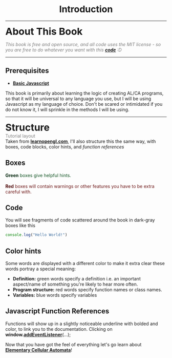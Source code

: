 <br>
<h1 style = "text-align: center;"> Introduction </h1>

---

<div class="primary-header">
<span style="font-size : 30px;"><b>About This Book</b></span>
</div>

<div class="container">

<i style="color:grey;">This book is free and open source, and all code uses the MIT license - so you are free to do whatever you want with this <a  href="https://github.com/KorieDrakeChaney/Artificial-Life-Book" target="_blank"><b class="link">code</b></a> :D</i>


</div>

---

<div class="container">

<h2 class="secondary-header">Prerequisites</h2>

* <a href="https://developer.mozilla.org/en-US/docs/Learn/Getting_started_with_the_web/JavaScript_basics" target="_blank"><b class="link">Basic Javascript</b></a>

This book is primarily about learning the logic of creating AL/CA programs, so that it will be universal to any language you use, but I will be using Javascript as my language of choice. Don't be scared or intimidated if you do not know it, I will sprinkle in the methods I will be using.
</div>

---

<div class="primary-header">
<span style="font-size : 30px;"><b>Structure</b></span>
<br>
<span style="color:grey">Tutorial layout</span>
</div>

<div class="container">
    Taken from <a class="link" target="_blank" href="https://learnopengl.com/Introduction"><b class="link">learnopengl.com</b></a>, I'll also structure this the same way, with boxes, code blocks, color hints, and <i>function references</i>

<h2 class="secondary-header">Boxes</h2>

<div class="green-box"> <b style="color : rgba(7, 41, 16, 1)">Green</b> <span style="color : rgba(23, 87, 40, 1)">boxes give helpful hints.</span></div>
<br>
<div class="red-box"> <b style="color : rgba(79, 11, 11, 1)">Red</b> <span style="color : rgba(110, 25, 25, 1)">boxes will contain warnings or other features you have to be extra careful with.</span></div>

<h2 class="secondary-header">Code</h2>
You will see fragments of code scattered around the book in dark-gray boxes like this 

```javascript
console.log("Hello World!")
```
<h2 class="secondary-header">Color hints</h2>
Some words are displayed with a different color to make it extra clear these words portray a special meaning:

<ul>
  <li><b class="definition">Definition:</b> green words specify a definition i.e. an important aspect/name of something you're likely to hear more often.</li>
  <li><b class="function">Program structure:</b> red words specify function names or class names.</li>
  <li><b class="variable">Variables:</b> blue words specify variables</li>
</ul>


<h2 class="secondary-header">Javascript Function References</h2>
Functions will show up in a slightly noticeable underline with bolded and color, to link you to the documentation. Clicking on <b>window.</b><a  href="https://developer.mozilla.org/en-US/docs/Web/API/EventTarget/addEventListener" target="_blank"><b class="reference">addEventListener</b></a>(...);

Now that you have got the feel of everything let's go learn about <a href="./ElementaryCellularAutomata0.html"><b class="link">Elementary Cellular Automata</b></a>!
</div>

<footer id="footer"></footer>
